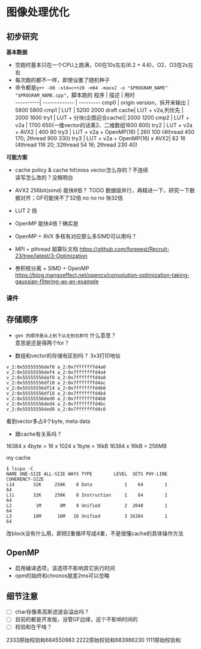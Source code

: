 # 图像处理优化

## 初步研究

**基本数据**

- 空跑时基本只在一个CPU上跑满，O0在10s左右(6.2 + 4.6)，O2、O3在2s左右
- 每次跑的都不一样，即使设置了随机种子
- 命令都是`g++ -O0 -std=c++20 -m64 -mavx2 -o "$PROGRAM_NAME" "$PROGRAM_NAME.cpp"`，脚本跑的
程序      |   描述                   | 用时           
----------| -------------          | ---------
cmp0      | origin version，拆开来输出 | 5800 5800
cmp1      | LUT                    | 5200 2000
draft cache| LUT + v2a,列优先       | 2000 1600
try1      | LUT + 分块(企图迎合cache)| 2000 1200
cmp2      | LUT + v2a              | 1700 650(一维vector的话乘2、二维数组1600 800)
try2      | LUT + v2a + AVX2       | 400 80
try3      | LUT + v2a + OpenMP(16) | 260 100 (4thread 450 170; 2thread 900 330)
try3      | LUT + v2a + OpenMP(16) x AVX2| 62 16 (4thread 116 20; 32thread 54 16; 2thread 230 40)

**可能方案**

- cache policy & cache hit\miss
vector怎么存的？不连续  
读写怎么改的？没搞明白  

- AVX2 256bit(simd)
能快8倍？
TODO 数据级并行，再精进一下，研究一下数据对齐；GF可能快不了32倍
no no no 快32倍

- LUT
2  倍

- OpenMP
能快4倍？确实是  

- OpenMP + AVX
多核有对应那么多SIMD可以用吗？  

- MPI + pthread
超算队文档 https://github.com/foreeest/Recruit-23/tree/latest/3-Optimization

- 巻积核分离 + SIMD + OpenMP
https://blog.mangoeffect.net/opencv/convolution-optimization-taking-gaussian-filtering-as-an-example

### 课件

## 存储顺序

- `gen 的顺序是从上到下从左到右即可` 什么意思？  
意思是还是得两个for？

- 数组和vector的存储有区别吗？
3x3打印地址
```
v_2:0x55555556def0 a_2:0x7fffffffd4a0
v_2:0x55555556def4 a_2:0x7fffffffd4a4
v_2:0x55555556def8 a_2:0x7fffffffd4a8
v_2:0x55555556df10 a_2:0x7fffffffd4ac
v_2:0x55555556df14 a_2:0x7fffffffd4b0
v_2:0x55555556df18 a_2:0x7fffffffd4b4
v_2:0x55555556ded0 a_2:0x7fffffffd4b8
v_2:0x55555556ded4 a_2:0x7fffffffd4bc
v_2:0x55555556ded8 a_2:0x7fffffffd4c0
```
看到vector多占4个byte, meta data  

- 跟cache有关系吗？  

16384 x 4byte = 16 x 1024 x 1byte = 16kB
16384 x 16kB = 256MB

my cache
```shell
$ lscpu -C
NAME ONE-SIZE ALL-SIZE WAYS TYPE        LEVEL  SETS PHY-LINE COHERENCY-SIZE
L1d       32K     256K    8 Data            1    64        1             64
L1i       32K     256K    8 Instruction     1    64        1             64
L2         1M       8M    8 Unified         2  2048        1             64
L3        16M      16M   16 Unified         3 16384        1             64
```

改block没有什么用，即把2重循环写成4重，不是很懂cache的具体操作方法

## OpenMP
- 启用编译选项，该选项不影响其它执行时间
- opm的始终和chronos就差2ms可以忽略

## 细节注意

- [ ] char存像素高斯滤波会溢出吗？
- [ ] 目前的都是开发版，没管GF边缘，这个不影响时间的
- [ ] 校验和在干啥？

2333原始校验和684550983
2222原始校验和683986230
1111原始校验和
